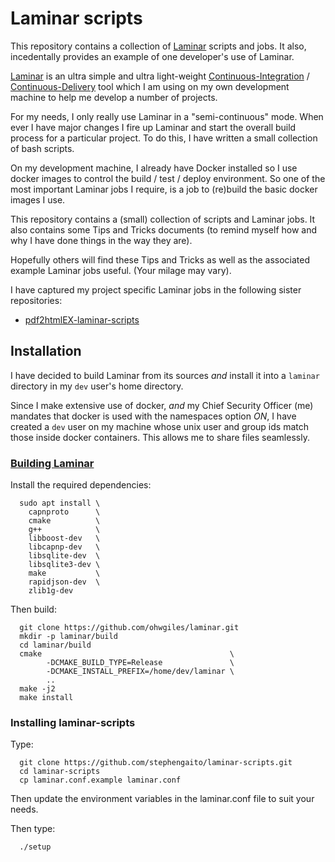 # Laminar scripts

This repository contains a collection of 
[Laminar](https://laminar.ohwg.net/) scripts and jobs. It also, 
incedentally provides an example of one developer's use of Laminar. 

[Laminar](https://github.com/ohwgiles/laminar)
is an ultra simple and ultra light-weight 
[Continuous-Integration](https://en.wikipedia.org/wiki/Continuous_integration) 
/ [Continuous-Delivery](https://en.wikipedia.org/wiki/Continuous_delivery) 
tool which I am using on my own development machine to help me develop a 
number of projects. 

For my needs, I only really use Laminar in a "semi-continuous" mode. When 
ever I have major changes I fire up Laminar and start the overall build 
process for a particular project. To do this, I have written a small 
collection of bash scripts. 

On my development machine, I already have Docker installed so I use docker 
images to control the build / test / deploy environment. So one of the 
most important Laminar jobs I require, is a job to (re)build the basic 
docker images I use. 

This repository contains a (small) collection of scripts and Laminar jobs. 
It also contains some Tips and Tricks documents (to remind myself how and 
why I have done things in the way they are). 

Hopefully others will find these Tips and Tricks as well as the associated 
example Laminar jobs useful. (Your milage may vary).

I have captured my project specific Laminar jobs in the following sister 
repositories: 

  - [pdf2htmlEX-laminar-scripts](https://github.com/stephengaito/pdf2htmlex-laminar-scripts) 

## Installation

I have decided to build Laminar from its sources *and* install it into a
`laminar` directory in my `dev` user's home directory. 

Since I make extensive use of docker, *and* my Chief Security Officer (me) 
mandates that docker is used with the namespaces option *ON*, I have 
created a `dev` user on my machine whose unix user and group ids match 
those inside docker containers. This allows me to share files seamlessly. 

### [Building Laminar](https://github.com/ohwgiles/laminar#building-from-source)

Install the required dependencies:

```
  sudo apt install \
    capnproto      \
    cmake          \
    g++            \
    libboost-dev   \
    libcapnp-dev   \
    libsqlite-dev  \
    libsqlite3-dev \
    make           \
    rapidjson-dev  \
    zlib1g-dev
```

Then build:

```
  git clone https://github.com/ohwgiles/laminar.git
  mkdir -p laminar/build
  cd laminar/build
  cmake                                          \
        -DCMAKE_BUILD_TYPE=Release               \
        -DCMAKE_INSTALL_PREFIX=/home/dev/laminar \
        ..
  make -j2
  make install
```

### Installing laminar-scripts

Type:

```
  git clone https://github.com/stephengaito/laminar-scripts.git
  cd laminar-scripts
  cp laminar.conf.example laminar.conf
```

Then update the environment variables in the laminar.conf file to suit 
your needs.

Then type:

```
  ./setup
```
